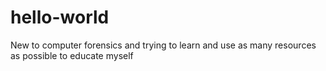 # hello-world
New to computer forensics and trying to learn and use as many resources as possible to educate myself
